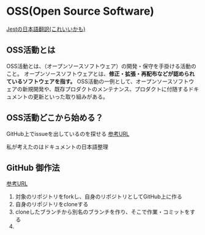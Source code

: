 # OSS(Open Source Software)

[Jestの日本語翻訳(これいいかも)](https://crowdin.com/project/jest-v2/ja)

## OSS活動とは

OSS活動とは、（オープンソースソフトウェア）の開発・保守を手掛ける活動のこと。
オープンソースソフトウェアとは、**修正・拡張・再配布などが認められているソフトウェアを指す。**
OSS活動の一例として、オープンソースソフトウェアの新規開発や、既存プロダクトのメンテナンス、プロダクトに付随するドキュメントの更新といった取り組みがある。

## OSS活動どこから始める？

GitHub上でissueを出しているのを探せる
[参考URL](http://github-help-wanted.com/)

私が考えたのはドキュメントの日本語整理

## GitHub 御作法

[参考URL](https://qiita.com/yhay81/items/3773ab2e001a9e39ccc8)

1. 対象のリポジトリをforkし、自身のリポジトリとしてGitHub上に作る
2. 自身のリポジトリをcloneする
3. cloneしたブランチから別名のブランチを作り、そこで作業・コミットをする
4. 